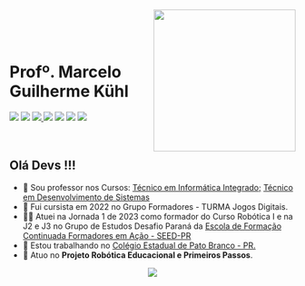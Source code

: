 <img align="right" width="250px" style="margin-top:-20px" src="https://user-images.githubusercontent.com/68967909/194184154-08c18020-794c-4d08-ba17-194d530fdc85.png" width="80"></br></br>
<div dsplay="inline-block"><h1 align="left">Profº. Marcelo Guilherme K&#252;hl</h1>
  <a href="https://www.youtube.com/channel/UClh-DYld-Bo5VELKp58jEYQ" target="_blank"><img src="https://img.shields.io/badge/YouTube-FF0000?style=for-the-badge&logo=youtube&logoColor=white" target="_blank"></a>
  <a href="https://www.instagram.com/marceloguilherme.kuhl/" target="_blank"><img src="https://img.shields.io/badge/-Instagram-%23E4405F?style=for-the-badge&logo=instagram&logoColor=white" target="_blank"></a>
  <a href = "mailto:marcelokuhl@gmail.com"><img src="https://img.shields.io/badge/Gmail-D14836?style=for-the-badge&logo=gmail&logoColor=white" target="_blank">     </a>
  <a href="https://linkedin.com/in/marcelo-kuhl-7952985" target="_blank"><img src="https://img.shields.io/badge/-LinkedIn-%230077B5?style=for-the-        badge&logo=linkedin&logoColor=white" target="_blank"></a>
<a href="https://linktr.ee/marcelokuhl" target="_blank"><img src="https://img.shields.io/badge/linktree-39E09B?style=for-the-badge&logo=linktree&logoColor=white" target="_blank"></a>  
  <a href="https://orcid.org/0000-0001-9973-3180" target="_blank"><img src="https://img.shields.io/badge/orcid-A6CE39?style=for-the-badge&logo=orcid&logoColor=white" target="_blank"></a>
  <a href="https://www.facebook.com/madeirartpb" target="_blank"><img src="https://img.shields.io/badge/Facebook-1877F2?style=for-the-badge&logo=facebook&logoColor=white" target="_blank"></a>
    </div>
</br>
</br>

## Olá Devs !!!

- 📔 Sou professor nos Cursos: <a href="https://professor.escoladigital.pr.gov.br/sites/professores/arquivos_restritos/files/documento/2022-08/aa_dep_plano_curso_tecnico_informatica_integrado.pdf">Técnico em Informática Integrado;</a> <a href="https://professor.escoladigital.pr.gov.br/sites/professores/arquivos_restritos/files/documento/2023-02/educacao_profissional_plano_curso_desenvolvimento_sistemas_integrado2023.pdf">Técnico em Desenvolvimento de Sistemas</a>
- 🌱 Fui cursista em 2022 no Grupo Formadores - TURMA Jogos Digitais.
- 👨‍🏫 Atuei na Jornada 1 de 2023 como formador do Curso Robótica I e na J2 e J3 no Grupo de Estudos Desafio Paraná da <a href="https://professor.escoladigital.pr.gov.br/formadores_acao/conheca_ge"> Escola de Formação Continuada Formadores em Ação - SEED-PR </a>
- 💞️ Estou trabalhando no <a href="http://www.pbpatobranco.seed.pr.gov.br/modules/conteudo/conteudo.php?conteudo=1"> Colégio Estadual de Pato Branco - PR.</a>
- 🤖 Atuo no **Projeto Robótica Educacional e Primeiros Passos**.
<p align="center">
<img src="http://img.shields.io/static/v1?label=STATUS&message=EM%20DESENVOLVIMENTO&color=GREEN&style=for-the-badge"/>
</p>

<!---
marcelokuhl/marcelokuhl is a ✨ special ✨ repository because its `README.md` (this file) appears on your GitHub profile.
You can click the Preview link to take a look at your changes.
--->

